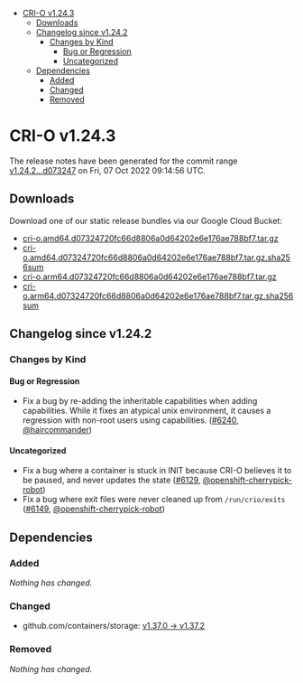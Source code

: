 - [CRI-O v1.24.3](#cri-o-v1243)
  - [Downloads](#downloads)
  - [Changelog since v1.24.2](#changelog-since-v1242)
    - [Changes by Kind](#changes-by-kind)
      - [Bug or Regression](#bug-or-regression)
      - [Uncategorized](#uncategorized)
  - [Dependencies](#dependencies)
    - [Added](#added)
    - [Changed](#changed)
    - [Removed](#removed)

# CRI-O v1.24.3

The release notes have been generated for the commit range
[v1.24.2...d073247](https://github.com/cri-o/cri-o/compare/v1.24.2...d07324720fc66d8806a0d64202e6e176ae788bf7) on Fri, 07 Oct 2022 09:14:56 UTC.

## Downloads

Download one of our static release bundles via our Google Cloud Bucket:

- [cri-o.amd64.d07324720fc66d8806a0d64202e6e176ae788bf7.tar.gz](https://storage.googleapis.com/cri-o/artifacts/cri-o.amd64.d07324720fc66d8806a0d64202e6e176ae788bf7.tar.gz)
- [cri-o.amd64.d07324720fc66d8806a0d64202e6e176ae788bf7.tar.gz.sha256sum](https://storage.googleapis.com/cri-o/artifacts/cri-o.amd64.d07324720fc66d8806a0d64202e6e176ae788bf7.tar.gz.sha256sum)
- [cri-o.arm64.d07324720fc66d8806a0d64202e6e176ae788bf7.tar.gz](https://storage.googleapis.com/cri-o/artifacts/cri-o.arm64.d07324720fc66d8806a0d64202e6e176ae788bf7.tar.gz)
- [cri-o.arm64.d07324720fc66d8806a0d64202e6e176ae788bf7.tar.gz.sha256sum](https://storage.googleapis.com/cri-o/artifacts/cri-o.arm64.d07324720fc66d8806a0d64202e6e176ae788bf7.tar.gz.sha256sum)

## Changelog since v1.24.2

### Changes by Kind

#### Bug or Regression
 - Fix a bug by re-adding the inheritable capabilities when adding capabilities. While it fixes an atypical unix environment, it causes a regression with non-root users using capabilities. ([#6240](https://github.com/cri-o/cri-o/pull/6240), [@haircommander](https://github.com/haircommander))

#### Uncategorized
 - Fix a bug where a container is stuck in INIT because CRI-O believes it to be paused, and never updates the state ([#6129](https://github.com/cri-o/cri-o/pull/6129), [@openshift-cherrypick-robot](https://github.com/openshift-cherrypick-robot))
 - Fix a bug where exit files were never cleaned up from `/run/crio/exits` ([#6149](https://github.com/cri-o/cri-o/pull/6149), [@openshift-cherrypick-robot](https://github.com/openshift-cherrypick-robot))

## Dependencies

### Added
_Nothing has changed._

### Changed
- github.com/containers/storage: [v1.37.0 → v1.37.2](https://github.com/containers/storage/compare/v1.37.0...v1.37.2)

### Removed
_Nothing has changed._
